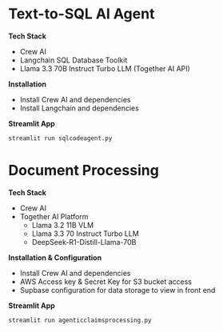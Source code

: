 # Text-to-SQL AI Agent
**Tech Stack**
- Crew AI
- Langchain SQL Database Toolkit
- Llama 3.3 70B Instruct Turbo LLM (Together AI API)

**Installation**
- Install Crew AI and dependencies
- Install Langchain and dependencies

**Streamlit App**
```bash
streamlit run sqlcodeagent.py
```

# Document Processing
**Tech Stack**
- Crew AI
- Together AI Platform
  - Llama 3.2 11B VLM
  - Llama 3.3 70 Instruct Turbo LLM
  - DeepSeek-R1-Distill-Llama-70B

**Installation & Configuration**
- Install Crew AI and dependencies
- AWS Access key & Secret Key for S3 bucket access
- Supbase configuration for data storage to view in front end

**Streamlit App**
```bash
streamlit run agenticclaimsprocessing.py
```
